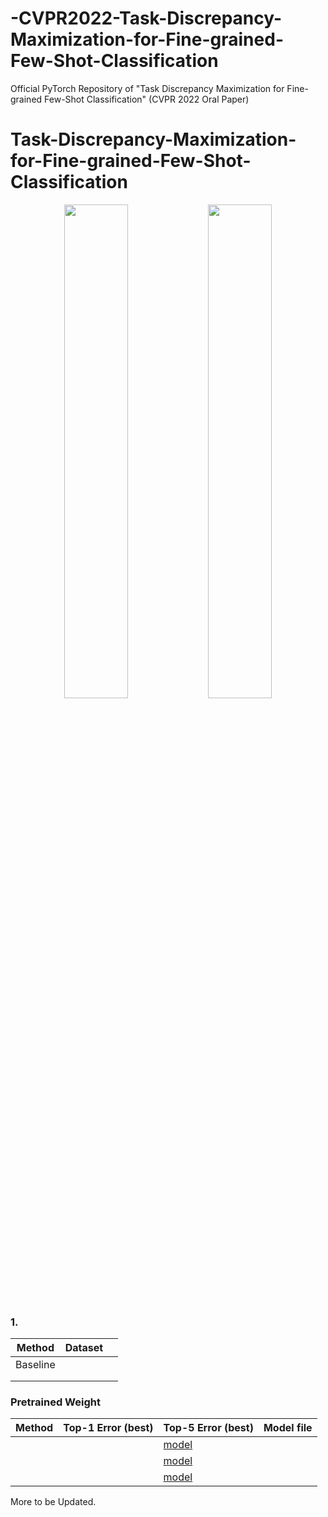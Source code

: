 # -CVPR2022-Task-Discrepancy-Maximization-for-Fine-grained-Few-Shot-Classification
Official PyTorch Repository of "Task Discrepancy Maximization for Fine-grained Few-Shot Classification" (CVPR 2022 Oral Paper)


# Task-Discrepancy-Maximization-for-Fine-grained-Few-Shot-Classification


<!--
  Title: 
  Description: This is the code for .
  Author: 
  -->

<p align="center">
    <img src=figures/SAM.jpg width="45%"> 
    <img src=figures/QAM.jpg width="45%"> 
</p>



### 1. 

| Method        | Dataset        |  |
| --------------|--------------- |-|
| Baseline      |        |      |
|       |        |      |
|     |        |     |

###  Pretrained Weight

 Method | Top-1 Error (best) | Top-5 Error (best) | Model file
 -- | -- | -- | --
  |  |  | [model]()
 |  |  | [model]()
  |  | | [model]()

More to be Updated.
